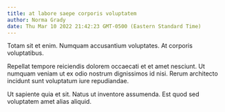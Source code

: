 ```yaml
---
title: at labore saepe corporis voluptatem
author: Norma Grady
date: Thu Mar 10 2022 21:42:23 GMT-0500 (Eastern Standard Time)
---
```

Totam sit et enim. Numquam accusantium voluptates. At corporis voluptatibus.

 Repellat tempore reiciendis dolorem occaecati et et amet nesciunt. Ut numquam veniam ut ex odio nostrum dignissimos id nisi. Rerum architecto incidunt sunt voluptatum iure repudiandae.

 Ut sapiente quia et sit. Natus ut inventore assumenda. Est quod sed voluptatem amet alias aliquid.